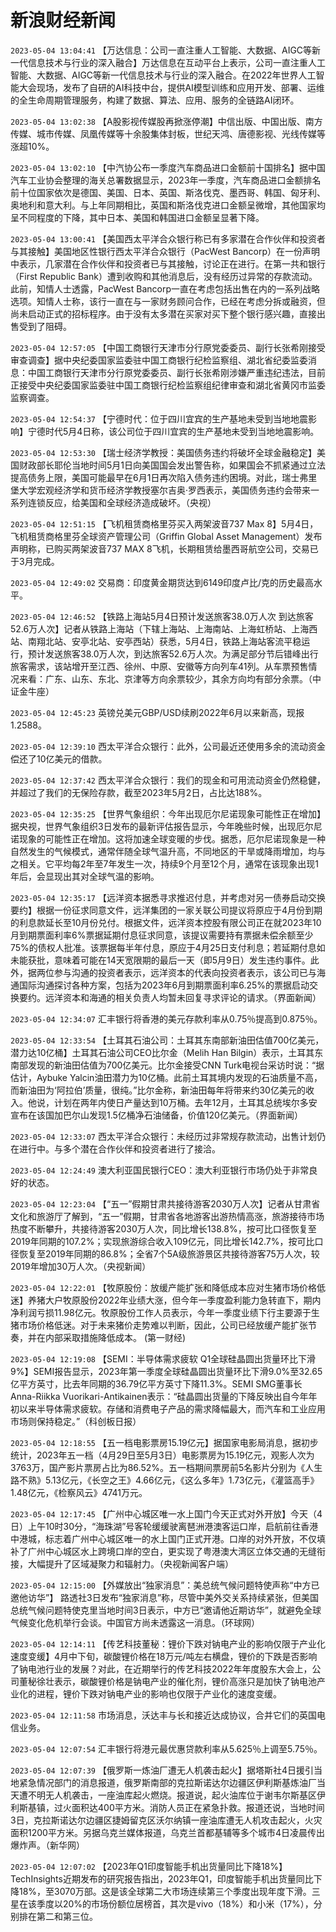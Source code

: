 # 新浪财经新闻
`2023-05-04 13:04:41` 【万达信息：公司一直注重人工智能、大数据、AIGC等新一代信息技术与行业的深入融合】万达信息在互动平台上表示，公司一直注重人工智能、大数据、AIGC等新一代信息技术与行业的深入融合。在2022年世界人工智能大会现场，发布了自研的AI科技中台，提供AI模型训练和应用开发、部署、运维的全生命周期管理服务，构建了数据、算法、应用、服务的全链路AI闭环。

`2023-05-04 13:02:38` 【A股影视传媒股再掀涨停潮】中信出版、中国出版、南方传媒、城市传媒、凤凰传媒等十余股集体封板，世纪天鸿、唐德影视、光线传媒等涨超10%。

`2023-05-04 13:02:10` 【中汽协公布一季度汽车商品进口金额前十国排名】据中国汽车工业协会整理的海关总署数据显示，2023年一季度，汽车商品进口金额排名前十位国家依次是德国、美国、日本、英国、斯洛伐克、墨西哥、韩国、匈牙利、奥地利和意大利。与上年同期相比，英国和斯洛伐克进口金额呈微增，其他国家均呈不同程度的下降，其中日本、美国和韩国进口金额呈显著下降。

`2023-05-04 13:00:41` 【美国西太平洋合众银行称已有多家潜在合作伙伴和投资者与其接触】美国地区性银行西太平洋合众银行（PacWest Bancorp）在一份声明中表示，几家潜在合作伙伴和投资者已与其接触，讨论正在进行。在第一共和银行（First Republic Bank）遭到收购和其他消息后，没有经历过异常的存款流动。此前，知情人士透露，PacWest Bancorp一直在考虑包括出售在内的一系列战略选项。知情人士称，该行一直在与一家财务顾问合作，已经在考虑分拆或融资，但尚未启动正式的招标程序。由于没有太多潜在买家对买下整个银行感兴趣，直接出售受到了阻碍。

`2023-05-04 12:57:05` 【中国工商银行天津市分行原党委委员、副行长张希刚接受审查调查】据中央纪委国家监委驻中国工商银行纪检监察组、湖北省纪委监委消息：中国工商银行天津市分行原党委委员、副行长张希刚涉嫌严重违纪违法，目前正接受中央纪委国家监委驻中国工商银行纪检监察组纪律审查和湖北省黄冈市监委监察调查。

`2023-05-04 12:54:37` 【宁德时代：位于四川宜宾的生产基地未受到当地地震影响】宁德时代5月4日称，该公司位于四川宜宾的生产基地未受到当地地震影响。

`2023-05-04 12:53:30` 【瑞士经济学教授：美国债务违约将破坏全球金融稳定】美国财政部长耶伦当地时间5月1日向美国国会发出警告称，如果国会不抓紧通过立法提高债务上限，美国可能最早在6月1日再次陷入债务违约困境。对此，瑞士弗里堡大学宏观经济学和货币经济学教授塞尔吉奥·罗西表示，美国债务违约会带来一系列连锁反应，给美国和全球经济造成破坏。（央视）

`2023-05-04 12:51:15` 【飞机租赁商格里芬买入两架波音737 Max 8】5月4日，飞机租赁商格里芬全球资产管理公司（Griffin Global Asset Management）发布声明称，已购买两架波音737 MAX 8飞机，长期租赁给墨西哥航空公司，交易已于3月完成。

`2023-05-04 12:49:02` 交易商：印度黄金期货达到6149印度卢比/克的历史最高水平。

`2023-05-04 12:46:52` 【铁路上海站5月4日预计发送旅客38.0万人次 到达旅客52.6万人次】记者从铁路上海站（下辖上海站、上海南站、上海虹桥站、上海西站、南翔北站、安亭北站、安亭西站）获悉，5月4日，铁路上海站客流平稳运行，预计发送旅客38.0万人次，到达旅客52.6万人次。为满足部分节后错峰出行旅客需求，该站增开至江西、徐州、中原、安徽等方向列车41列。从车票预售情况来看：广东、山东、东北、京津等方向余票较少，其余方向均有部分余票。（中证金牛座）

`2023-05-04 12:45:23` 英镑兑美元GBP/USD续刷2022年6月以来新高，现报1.2588。

`2023-05-04 12:39:10` 西太平洋合众银行：此外，公司最近还使用多余的流动资金偿还了10亿美元的借款。

`2023-05-04 12:37:42` 西太平洋合众银行：我们的现金和可用流动资金仍然稳健，并超过了我们的无保险存款，截至2023年5月2日，占比达188%。

`2023-05-04 12:35:25` 【世界气象组织：今年出现厄尔尼诺现象可能性正在增加】据央视，世界气象组织3日发布的最新评估报告显示，今年晚些时候，出现厄尔尼诺现象的可能性正在增加。这将加速全球变暖的步伐。据悉，厄尔尼诺现象是一种自然发生的气候模式，通常伴随全球气温升高，不同地区的干旱或降雨增加，均与之相关。它平均每2年至7年发生一次，持续9个月至12个月，通常在该现象出现1年后，会显现出其对全球气温的影响。

`2023-05-04 12:35:17` 【远洋资本据悉寻求推迟付息，并考虑对另一债券启动交换要约】根据一份征求同意文件，远洋集团的一家关联公司提议将原应于4月份到期的利息款延长至10月份兑付。根据文件，远洋资本控股有限公司正在就2023年10月到期票面利率6%票据延期付息征求同意，该提议需要持有票据未偿余额至少75%的债权人批准。该票据每半年付息，原应于4月25日支付利息；若延期付息如未能获批，意味着可能在14天宽限期的最后一天（即5月9日）发生违约事件。此外，据两位参与沟通的投资者表示，远洋资本的代表向投资者表示，该公司已与海通国际沟通探讨各种方案，包括为2023年6月到期票面利率6.25%的票据启动交换要约。远洋资本和海通的相关负责人均暂未回复寻求评论的请求。（界面新闻）

`2023-05-04 12:34:07` 汇丰银行将香港的美元存款利率从0.75％提高到0.875％。

`2023-05-04 12:33:54` 【土耳其石油公司：土耳其东南部新油田估值700亿美元，潜力达10亿桶】土耳其石油公司CEO比尔金（Melih Han Bilgin）表示，土耳其东南部发现的新油田估值为700亿美元。比尔金接受CNN Turk电视台采访时说：“据估计，Aybuke Yalcin油田潜力为10亿桶。此前土耳其境内发现的石油质量不高，而新油田为‘阿拉伯’质量，很纯。”比尔金称，新油田每年将带来约30亿美元的收入。他说，计划在两年内使日产量达到10万桶。去年12月，土耳其总统埃尔多安宣布在该国加巴尔山发现1.5亿桶净石油储备，价值120亿美元。（界面新闻）

`2023-05-04 12:33:07` 西太平洋合众银行：未经历过非常规存款流动，出售计划仍在进行中。与多个潜在合作伙伴和投资者进行了接洽。

`2023-05-04 12:24:49` 澳大利亚国民银行CEO：澳大利亚银行市场仍处于非常良好的状态。

`2023-05-04 12:23:04` 【“五一”假期甘肃共接待游客2030万人次】记者从甘肃省文化和旅游厅了解到，“五一”假期，甘肃省各地游客出游热情高涨，旅游接待市场热度不断攀升，共接待游客2030万人次，同比增长138.8%，按可比口径恢复至2019年同期的107.2%；实现旅游综合收入109亿元，同比增长142.7%，按可比口径恢复至2019年同期的86.8%；全省7个5A级旅游景区共接待游客75万人次，较2019年增加30万人次。（央视新闻）

`2023-05-04 12:22:01` 【牧原股份：放缓产能扩张和降低成本应对生猪市场价格低迷】养猪大户牧原股份2022年业绩大涨，但今年一季度盈利能力急转直下，期内净利润亏损11.98亿元。牧原股份工作人员表示，今年一季度业绩下行主要源于生猪市场价格低迷。对于未来猪价走势难以判断，因此，公司已经放缓产能扩张节奏，并在内部采取措施降低成本。 (第一财经)

`2023-05-04 12:19:08` 【SEMI：半导体需求疲软 Q1全球硅晶圆出货量环比下滑9%】SEMI报告显示，2023年第一季度全球硅晶圆出货量环比下滑9.0%至32.65亿平方英寸，比去年同期的36.79亿平方英寸下降11.3%。SEMI SMG董事长Anna-Riikka Vuorikari-Antikainen表示：“硅晶圆出货量的下降反映出自今年年初以来半导体需求疲软。存储和消费电子产品的需求降幅最大，而汽车和工业应用市场则保持稳定。”（科创板日报）

`2023-05-04 12:18:55` 【五一档电影票房15.19亿元】据国家电影局消息，据初步统计，2023年五一档（4月29日至5月3日）电影票房为15.19亿元，观影人次为3763万，国产影片票房占比为86.52%。五一档期间票房前5名影片分别为《人生路不熟》5.13亿元，《长空之王》4.66亿元，《这么多年》1.73亿元，《灌篮高手》1.48亿元，《检察风云》4741万元。

`2023-05-04 12:17:45` 【广州中心城区唯一水上国门今天正式对外开放】今天（4日）上午10时30分，“海珠湖”号客轮缓缓驶离琶洲港澳客运口岸，启航前往香港中港城，标志着广州中心城区唯一的水上国门正式开港。口岸的对外开放，不仅填补了广州中心城区水上跨境口岸的空白，更实现了粤港澳大湾区立体交通的无缝衔接，大幅提升了区域凝聚力和辐射力。（央视新闻客户端）

`2023-05-04 12:15:00` 【外媒放出“独家消息”：美总统气候问题特使声称“中方已邀他访华”】 路透社3日发布“独家消息”称，尽管中美外交关系持续紧张，但美国总统气候问题特使克里当地时间3日表示，中方已“邀请他近期访华”，就避免全球气候变化危机举行会谈。中国官方尚未透露这一消息。（环球网）

`2023-05-04 12:14:11` 【传艺科技董秘：锂价下跌对钠电产业的影响仅限于产业化速度变缓】4月中下旬，碳酸锂价格在18万元/吨左右横盘，锂价的下跌是否影响了钠电池行业的发展？对此，在近期举行的传艺科技2022年年度股东大会上，公司董秘徐壮表示，碳酸锂价格是钠电产业的催化剂，锂价高涨只是加快了钠电池产业化的进程，锂价下跌对钠电产业的影响也仅限于产业化的速度变缓。

`2023-05-04 12:11:58` 市场消息，沃达丰与长和接近达成协议，合并它们的英国电信业务。

`2023-05-04 12:07:54` 汇丰银行将港元最优惠贷款利率从5.625％上调至5.75％。

`2023-05-04 12:07:39` 【俄罗斯一炼油厂遭无人机袭击起火】据塔斯社4日援引当地紧急情况部门的消息报道，俄罗斯南部的克拉斯诺达尔边疆区伊利斯基炼油厂当天遭不明无人机袭击，一座油库起火燃烧。报道说，起火油库位于谢韦尔斯基区伊利斯基镇，过火面积达400平方米。消防人员正在紧急扑救。报道还说，当地时间3日，克拉斯诺达尔边疆区捷姆留克区沃尔纳镇一座油库遭无人机攻击起火，火灾面积1200平方米。另据乌克兰媒体报道，乌克兰首都基辅等多个城市4日凌晨传出爆炸声。（新华网）

`2023-05-04 12:07:02` 【2023年Q1印度智能手机出货量同比下降18%】TechInsights近期发布的研究报告指出，2023年Q1，印度智能手机出货量同比下降18%，至3070万部。这是该全球第二大市场连续第三个季度出现年度下滑。三星在该季度以20%的市场份额位居榜首，其次是vivo（18%）和小米（17%），分别排在第二和第三位。

